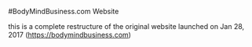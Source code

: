 #BodyMindBusiness.com Website

this is a complete restructure of the original website launched on Jan 28, 2017 (https://bodymindbusiness.com)